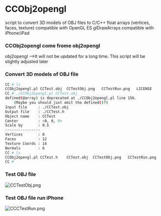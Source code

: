 # CCObj2opengl

script to convert 3D models of OBJ files to C/C++ float arrays (vertices, faces, texture) compatible with OpenGL ES glDrawArrays compatible with iPhone/iPad 

### CCObj2opengl come frome obj2opengl

obj2opengl -->It will not be updated for a long time. This script will be slightly adjusted later

### Convert 3D models of OBJ file

```sh
CC # ls
CCObj2opengl.pl	CCTest.obj	CCTestObj.png	CCTestRun.png	LICENSE		README.md
CC # ./CCObj2opengl.pl CCTest.obj
defined(@array) is deprecated at ./CCObj2opengl.pl line 156.
	(Maybe you should just omit the defined()?)
Input file     : ./CCTest.obj
Output file    : ./CCTest.h
Object name    : CCTest
Center         : <0, 0, 0>
Scale by       : 0.5
----------------
Vertices       : 8
Faces          : 12
Texture Coords : 14
Normals        : 6
CC # ls
CCObj2opengl.pl	CCTest.h	CCTest.obj	CCTestObj.png	CCTestRun.png	LICENSE		README.md
CC #
```



### Test OBJ file

![CCTestObj.png](https://raw.github.com/ccworld1000/CCObj2opengl/master/CCTestObj.png)

### Test OBJ file run iPhone

![CCCTestRun.png](https://raw.github.com/ccworld1000/CCObj2opengl/master/CCTestRun.png)

